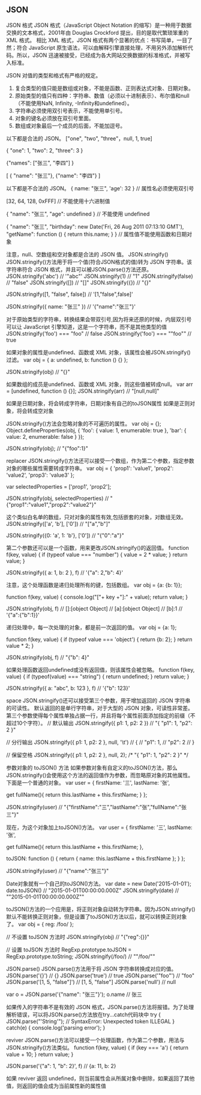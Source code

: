 ## JSON

JSON 格式
JSON 格式（JavaScript Object Notation 的缩写）是一种用于数据交换的文本格式，2001年由 Douglas Crockford 提出，目的是取代繁琐笨重的 XML 格式。
相比 XML 格式，JSON 格式有两个显著的优点：书写简单，一目了然；符合 JavaScript 原生语法，可以由解释引擎直接处理，不用另外添加解析代码。所以，JSON 迅速被接受，已经成为各大网站交换数据的标准格式，并被写入标准。

JSON 对值的类型和格式有严格的规定。

1. 复合类型的值只能是数组或对象，不能是函数、正则表达式对象、日期对象。
2. 原始类型的值只有四种：字符串、数值（必须以十进制表示）、布尔值和null（不能使用NaN, Infinity, -Infinity和undefined）。
3. 字符串必须使用双引号表示，不能使用单引号。
4. 对象的键名必须放在双引号里面。
5. 数组或对象最后一个成员的后面，不能加逗号。

以下都是合法的 JSON。
["one", "two", "three"，null, 1, true]

{ "one": 1, "two": 2, "three": 3 }

{"names": ["张三", "李四"] }

[ { "name": "张三"}, {"name": "李四"} ]

以下都是不合法的 JSON。
{ name: "张三", 'age': 32 }  // 属性名必须使用双引号

[32, 64, 128, 0xFFF] // 不能使用十六进制值

{ "name": "张三", "age": undefined } // 不能使用 undefined

{ "name": "张三",
  "birthday": new Date('Fri, 26 Aug 2011 07:13:10 GMT'),
  "getName": function () {
      return this.name;
  }
} // 属性值不能使用函数和日期对象

注意，null、空数组和空对象都是合法的 JSON 值。
JSON.stringify()
JSON.stringify()方法用于将一个值(符合JSON格式的值)转为 JSON 字符串。该字符串符合 JSON 格式，并且可以被JSON.parse()方法还原。
JSON.stringify('abc') // '"abc"'
JSON.stringify(1) // "1"
JSON.stringify(false) // "false"
JSON.stringify([]) // "[]"
JSON.stringify({}) // "{}"

JSON.stringify([1, "false", false])
// '[1,"false",false]'

JSON.stringify({ name: "张三" })
// '{"name":"张三"}'

对于原始类型的字符串，转换结果会带双引号,因为将来还原的时候，内层双引号可以让 JavaScript 引擎知道，这是一个字符串，而不是其他类型的值
JSON.stringify('foo') === "foo" // false
JSON.stringify('foo') === "\"foo\"" // true

如果对象的属性是undefined、函数或 XML 对象，该属性会被JSON.stringify()过滤。
var obj = {
  a: undefined,
  b: function () {}
};

JSON.stringify(obj) // "{}"

如果数组的成员是undefined、函数或 XML 对象，则这些值被转成null。
var arr = [undefined, function () {}];
JSON.stringify(arr) // "[null,null]"

如果是日期对象，将会转成字符串，日期对象有自己的toJSON属性
如果是正则对象，将会转成空对象

JSON.stringify()方法会忽略对象的不可遍历的属性。
var obj = {};
Object.defineProperties(obj, {
  'foo': {
    value: 1,
    enumerable: true
  },
  'bar': {
    value: 2,
    enumerable: false
  }
});

JSON.stringify(obj); // "{"foo":1}"

replacer
JSON.stringify()方法还可以接受一个数组，作为第二个参数，指定参数对象的哪些属性需要转成字符串。
var obj = {
  'prop1': 'value1',
  'prop2': 'value2',
  'prop3': 'value3'
};

var selectedProperties = ['prop1', 'prop2'];

JSON.stringify(obj, selectedProperties)
// "{"prop1":"value1","prop2":"value2"}"

这个类似白名单的数组，只对对象的属性有效,包括嵌套的对象，对数组无效。
JSON.stringify(['a', 'b'], ['0'])
// "["a","b"]"

JSON.stringify({0: 'a', 1: 'b'}, ['0'])
// "{"0":"a"}"

第二个参数还可以是一个函数，用来更改JSON.stringify()的返回值。
function f(key, value) {
  if (typeof value === "number") {
    value = 2 * value;
  }
  return value;
}

JSON.stringify({ a: 1, b: 2 }, f)
// '{"a": 2,"b": 4}'

注意，这个处理函数是递归处理所有的键，包括数组。
var obj = {a: {b: 1}};

function f(key, value) {
  console.log("["+ key +"]:" + value);
  return value;
}

JSON.stringify(obj, f)
// []:[object Object]
// [a]:[object Object]
// [b]:1
// '{"a":{"b":1}}'

递归处理中，每一次处理的对象，都是前一次返回的值。
var obj = {a: 1};

function f(key, value) {
  if (typeof value === 'object') {
    return {b: 2};
  }
  return value * 2;
}

JSON.stringify(obj, f)
// "{"b": 4}"

如果处理函数返回undefined或没有返回值，则该属性会被忽略。
function f(key, value) {
  if (typeof(value) === "string") {
    return undefined;
  }
  return value;
}

JSON.stringify({ a: "abc", b: 123 }, f)
// '{"b": 123}'

space
JSON.stringify()还可以接受第三个参数，用于增加返回的 JSON 字符串的可读性。
默认返回的是单行字符串，对于大型的 JSON 对象，可读性非常差。第三个参数使得每个属性单独占据一行，并且将每个属性前面添加指定的前缀（不超过10个字符）。
// 默认输出
JSON.stringify({ p1: 1, p2: 2 })
// "{ "p1": 1, "p2": 2 }"

// 分行输出
JSON.stringify({ p1: 1, p2: 2 }, null, '\t')
// {
//  "p1": 1,
//  "p2": 2
// }

// 保留空格
JSON.stringify({ p1: 1, p2: 2 }, null, 2);
/*
"{
  "p1": 1,
  "p2": 2
}"
*/

参数对象的 toJSON() 方法
如果参数对象有自定义的toJSON()方法，那么JSON.stringify()会使用这个方法的返回值作为参数，而忽略原对象的其他属性。
下面是一个普通的对象。
var user = {
  firstName: '三',
  lastName: '张',

  get fullName(){
    return this.lastName + this.firstName;
  }
};

JSON.stringify(user)
// "{"firstName":"三","lastName":"张","fullName":"张三"}"

现在，为这个对象加上toJSON()方法。
var user = {
  firstName: '三',
  lastName: '张',

  get fullName(){
    return this.lastName + this.firstName;
  },

  toJSON: function () {
    return {
      name: this.lastName + this.firstName
    };
  }
};

JSON.stringify(user)
// "{"name":"张三"}"

Date对象就有一个自己的toJSON()方法。
var date = new Date('2015-01-01');
date.toJSON() // "2015-01-01T00:00:00.000Z"
JSON.stringify(date) // ""2015-01-01T00:00:00.000Z""

toJSON()方法的一个应用是，将正则对象自动转为字符串。因为JSON.stringify()默认不能转换正则对象，但是设置了toJSON()方法以后，就可以转换正则对象了。
var obj = {
  reg: /foo/
};

// 不设置 toJSON 方法时
JSON.stringify(obj) // "{"reg":{}}"

// 设置 toJSON 方法时
RegExp.prototype.toJSON = RegExp.prototype.toString;
JSON.stringify(/foo/) // ""/foo/""

JSON.parse()
JSON.parse()方法用于将 JSON 字符串转换成对应的值。
JSON.parse('{}') // {}
JSON.parse('true') // true
JSON.parse('"foo"') // "foo"
JSON.parse('[1, 5, "false"]') // [1, 5, "false"]
JSON.parse('null') // null

var o = JSON.parse('{"name": "张三"}');
o.name // 张三

如果传入的字符串不是有效的 JSON 格式，JSON.parse()方法将报错。为了处理解析错误，可以将JSON.parse()方法放在try...catch代码块中
try {
  JSON.parse("'String'");
  // SyntaxError: Unexpected token ILLEGAL
} catch(e) {
  console.log('parsing error');
}

reviver
JSON.parse()方法可以接受一个处理函数，作为第二个参数，用法与JSON.stringify()方法类似。
function f(key, value) {
  if (key === 'a') {
    return value + 10;
  }
  return value;
}

JSON.parse('{"a": 1, "b": 2}', f)
// {a: 11, b: 2}

如果 reviver 返回 undefined，则当前属性会从所属对象中删除，如果返回了其他值，则返回的值会成为当前属性新的属性值
